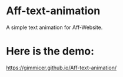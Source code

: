 # Aff-text-animation
A simple text animation for Aff-Website.

# Here is the demo:
https://gimmicer.github.io/Aff-text-animation/
